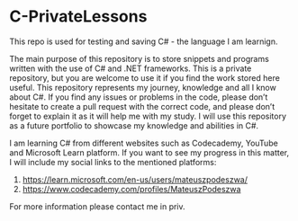# C-PrivateLessons
This repo is used for testing and saving C# - the language I am learnign.

The main purpose of this repository is to store snippets and programs written with the use of C# and .NET frameworks. This is a private repository, but you are welcome to use it if you find the work stored here useful. This repository represents my journey, knowledge and all I know about C#. If you find any issues or problems in the code, please don’t hesitate to create a pull request with the correct code, and please don’t forget to explain it as it will help me with my study. I will use this repository as a future portfolio to showcase my knowledge and abilities in C#.

I am learning C# from different websites such as Codecademy, YouTube and Microsoft Learn platform. If you want to see my progress in this matter, I will include my social links to the mentioned platforms:

1. https://learn.microsoft.com/en-us/users/mateuszpodeszwa/ <br>
2. https://www.codecademy.com/profiles/MateuszPodeszwa

For more information please contact me in priv.